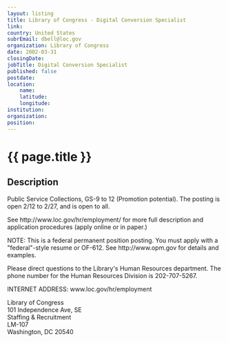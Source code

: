 ```yaml
---
layout: listing
title: Library of Congress - Digital Conversion Specialist
link:
country: United States
subrEmail: dbell@loc.gov
organization: Library of Congress 
date: 2002-03-31
closingDate: 
jobTitle: Digital Conversion Specialist
published: false
postdate:
location:
    name: 
    latitude: 
    longitude: 
institution: 
organization: 
position: 
--- 
```



# {{ page.title }}

## Description


<p>Public Service Collections, GS-9 to 12 (Promotion potential). The posting is open 2/12 to 2/27, and is open to all.</p>

<p> See http://www.loc.gov/hr/employment/   for more full description and application procedures (apply online or in paper.)</p>

<p> NOTE: This is a federal permanent position posting. You must apply with a "federal"-style resume or OF-612. See http://www.opm.gov for details and examples.</p>

<p> Please direct questions to the Library's Human Resources department. The phone number for the Human Resources Division is 202-707-5267.</p>

<p>INTERNET ADDRESS: www.loc.gov/hr/employment</p>

<p>Library of Congress<br/>
101 Independence Ave, SE <br/>
Staffing & Recruitment <br/>
LM-107 <br/>
Washington, DC  20540 </p>
